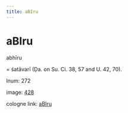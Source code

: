 ```yaml
---
title: aBIru
---
```


# aBIru

abhīru  <div n="P" />= śatāvarī (Ḍa. on Su. Ci. 38, 57 and U. 42, 70).

lnum: 272

image: [428](https://www.sanskrit-lexicon.uni-koeln.de/scans/csl-apidev/servepdf.php?dict=snp&page=428)

cologne link: [aBIru](https://sanskrit-lexicon.uni-koeln.de/scans/csl-apidev/getword.php?dict=snp&key=aBIru)

